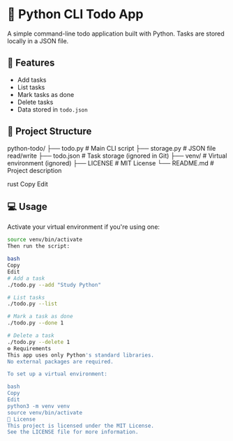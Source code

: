 # 📝 Python CLI Todo App

A simple command-line todo application built with Python. Tasks are stored locally in a JSON file.

## 🚀 Features

- Add tasks
- List tasks
- Mark tasks as done
- Delete tasks
- Data stored in `todo.json`

## 📂 Project Structure

python-todo/
├── todo.py # Main CLI script
├── storage.py # JSON file read/write
├── todo.json # Task storage (ignored in Git)
├── venv/ # Virtual environment (ignored)
├── LICENSE # MIT License
└── README.md # Project description

rust
Copy
Edit

## 💻 Usage

Activate your virtual environment if you're using one:

```bash
source venv/bin/activate
Then run the script:

bash
Copy
Edit
# Add a task
./todo.py --add "Study Python"

# List tasks
./todo.py --list

# Mark a task as done
./todo.py --done 1

# Delete a task
./todo.py --delete 1
⚙️ Requirements
This app uses only Python's standard libraries.
No external packages are required.

To set up a virtual environment:

bash
Copy
Edit
python3 -m venv venv
source venv/bin/activate
📄 License
This project is licensed under the MIT License.
See the LICENSE file for more information.

